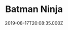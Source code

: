---
title: "Batman Ninja"
year: 2018
date: 2019-08-17T20:08:35.000Z
permalink: /almanac/movies/2019-08-17-batman-ninja/index.html
rating: 2
---